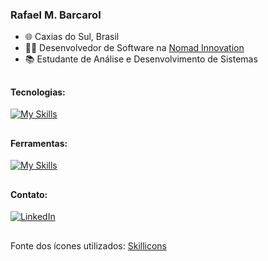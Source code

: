 ### Rafael M. Barcarol

- 🌐 Caxias do Sul, Brasil
- 👨‍💻 Desenvolvedor de Software na <a href="https://wearenomad.dev/" target="_blank" rel="noopener">Nomad Innovation</a>
- 📚 Estudante de Análise e Desenvolvimento de Sistemas

##

#### Tecnologias:

[![My Skills](https://skillicons.dev/icons?i=js,html,css,tailwind,sass,laravel)](https://skillicons.dev)

##

#### Ferramentas:

[![My Skills](https://skillicons.dev/icons?i=vscode,git,github,figma)](https://skillicons.dev)

##

#### Contato:

<a href="https://br.linkedin.com/in/rafael-barcarol" target="_blank" rel="noopener"><img src="https://img.shields.io/badge/LinkedIn-0077B5?style=for-the-badge&logo=linkedin&logoColor=white" target="_blank" alt="LinkedIn"></a>

##

<p>Fonte dos ícones utilizados: <a href="https://skillicons.dev/" target="_blank" rel="noopener">Skillicons</a></p>
